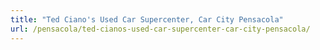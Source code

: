```yaml
---
title: "Ted Ciano's Used Car Supercenter, Car City Pensacola"
url: /pensacola/ted-cianos-used-car-supercenter-car-city-pensacola/
---
```

